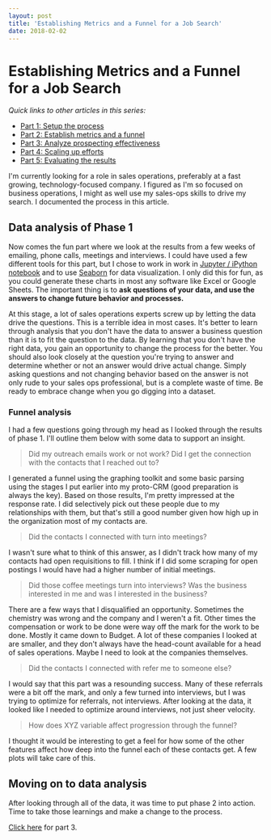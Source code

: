 ```yaml
---
layout: post
title: 'Establishing Metrics and a Funnel for a Job Search'
date: 2018-02-02
---
```

# Establishing Metrics and a Funnel for a Job Search

_Quick links to other articles in this series:_

- [Part 1: Setup the process](/2018/02/01/job-search-sales-ops-p1.html)
- [Part 2: Establish metrics and a funnel](/2018/02/02/job-search-sales-ops-p2.html)
- [Part 3: Analyze prospecting effectiveness](/2018/02/03/job-search-sales-ops-p3.html)
- [Part 4: Scaling up efforts](/2018/02/04/job-search-sales-ops-p4.html)
- [Part 5: Evaluating the results](/2018/02/05/job-search-sales-ops-p5.html)

I'm currently looking for a role in sales operations, preferably at a fast growing, technology-focused company. I figured as I'm so focused on business operations, I might as well use my sales-ops skills to drive my search. I documented the process in this article.

## Data analysis of Phase 1

Now comes the fun part where we look at the results from a few weeks of emailing, phone calls, meetings and interviews. I could have used a few different tools for this part, but I chose to work in work in [Jupyter / iPython notebook][jupyter] and to use [Seaborn][seaborn] for data visualization. I only did this for fun, as you could generate these charts in most any software like Excel or Google Sheets. The important thing is to **ask questions of your data, and use the answers to change future behavior and processes.**

At this stage, a lot of sales operations experts screw up by letting the data drive the questions. This is a terrible idea in most cases. It's better to learn through analysis that you don't have the data to answer a business question than it is to fit the question to the data. By learning that you don't have the right data, you gain an opportunity to change the process for the better. You should also look closely at the question you're trying to answer and determine whether or not an answer would drive actual change. Simply asking questions and not changing behavior based on the answer is not only rude to your sales ops professional, but is a complete waste of time. Be ready to embrace change when you go digging into a dataset.

### Funnel analysis

I had a few questions going through my head as I looked through the results of phase 1. I'll outline them below with some data to support an insight.

> Did my outreach emails work or not work? Did I get the connection with the contacts that I reached out to?

I generated a funnel using the graphing toolkit and some basic parsing using the stages I put earlier into my proto-CRM (good preparation is always the key). Based on those results, I'm pretty impressed at the response rate. I did selectively pick out these people due to my relationships with them, but that's still a good number given how high up in the organization most of my contacts are.

> Did the contacts I connected with turn into meetings?

I wasn't sure what to think of this answer, as I didn't track how many of my contacts had open requisitions to fill. I think if I did some scraping for open postings I would have had a higher number of initial meetings.

> Did those coffee meetings turn into interviews? Was the business interested in me and was I interested in the business?

There are a few ways that I disqualified an opportunity. Sometimes the chemistry was wrong and the company and I weren't a fit. Other times the compensation or work to be done were way off the mark for the work to be done. Mostly it came down to Budget. A lot of these companies I looked at are smaller, and they don't always have the head-count available for a head of sales operations. Maybe I need to look at the companies themselves.

> Did the contacts I connected with refer me to someone else?

I would say that this part was a resounding success. Many of these referrals were a bit off the mark, and only a few turned into interviews, but I was trying to optimize for referrals, not interviews. After looking at the data, it looked like I needed to optimize around interviews, not just sheer velocity.

> How does XYZ variable affect progression through the funnel?

I thought it would be interesting to get a feel for how some of the other features affect how deep into the funnel each of these contacts get. A few plots will take care of this.

## Moving on to data analysis

After looking through all of the data, it was time to put phase 2 into action. Time to take those learnings and make a change to the process.

[Click here](/2018/02/03/job-search-sales-ops-p3.html) for part 3.

[seaborn]: https://seaborn.pydata.org/
[jupyter]: http://jupyter.org/
